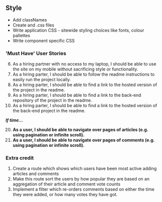 ## Style

- Add classNames
- Create and .css files
- Write application CSS - sitewide styling choices like fonts, colour pallettes
- Write component specific CSS

### 'Must Have' User Stories

6. As a hiring partner with no access to my laptop, I should be able to use the site on my mobile without sacrificing style or functionality.
7. As a hiring parter, I should be able to follow the readme instructions to easily run the project locally.
8. As a hiring parter, I should be able to find a link to the hosted version of the project in the readme.
9. As a hiring parter, I should be able to find a link to the back-end repository of the project in the readme.
10. As a hiring parter, I should be able to find a link to the hosted version of the back-end project in the readme.

_**If time...**_

20. **As a user, I should be able to navigate over pages of articles (e.g. using pagination or infinite scroll).**
21. **As a user, I should be able to navigate over pages of comments (e.g. using pagination or infinite scroll).**

### Extra credit

1. Create a route which shows which users have been most active adding articles and comments
2. Make this route sort the users by how popular they are based on an aggregation of their article and comment vote counts
3. Implement a filter which re-orders comments based on either the time they were added, or how many votes they have got.
